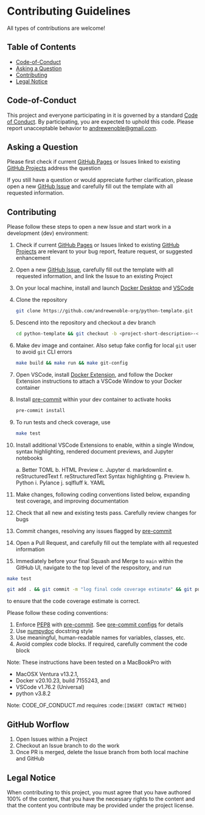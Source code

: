 # Contributing Guidelines

All types of contributions are welcome!

## Table of Contents

* [Code-of-Conduct](#code-of-conduct)
* [Asking a Question](#asking-a-question)
* [Contributing](#contributing)
* [Legal Notice](#legal-notice)

## Code-of-Conduct

This project and everyone participating in it is governed by a standard
[Code of Conduct](https://github.com/andrewenoble-org/python-template/main/.github/CODE_OF_CONDUCT.md).
By participating, you are expected to uphold this code. Please report unacceptable
behavior to
[andrewenoble@gmail.com](andrewenoble@gmail.com).

## Asking a Question

Please first check if current
[GitHub Pages](https://andrewenoble-org.github.io/python-template/)
or Issues linked to existing
[GitHub Projects](https://github.com/andrewenoble-org/python-template/projects)
address the question

If you still have a question or would appreciate further clarification, please open a
new
[GitHub Issue](https://github.com/andrewenoble-org/python-template/issues/new)
and carefully fill out the template with all requested information.

## Contributing

Please follow these steps to open a new Issue and start work in a development (dev)
environment:

1. Check if current
   [GitHub Pages](https://andrewenoble-org.github.io/python-template/)
   or Issues linked to existing
   [GitHub Projects](https://github.com/andrewenoble-org/python-template/projects)
   are relevant to your bug report, feature request, or suggested enhancement
2. Open a new [GitHub Issue](https://github.com/andrewenoble-org/python-template/issues/new),
   carefully fill out the template with all requested information, and
   link the Issue to an existing Project
3. On your local machine, install and launch
   [Docker Desktop](https://docs.docker.com/desktop/)
   and
   [VSCode](https://code.visualstudio.com/download)
4. Clone the repository

   ```bash
   git clone https://github.com/andrewenoble-org/python-template.git
   ```

5. Descend into the repository and checkout a dev branch

   ```bash
   cd python-template && git checkout -b <project-short-description>-<issue-number>-<issue-short-title>
   ```

6. Make dev image and container.  Also setup fake config for local `git` user to avoid
   `git` CLI errors

   ```bash
   make build && make run && make git-config
   ```

7. Open VSCode, install
   [Docker Extension](https://code.visualstudio.com/docs/containers/overview),
   and follow the Docker Extension instructions to attach a VSCode Window to your
   Docker container

8. Install [pre-commit](https://pre-commit.com/) within your dev container to activate
   hooks

   ```bash
   pre-commit install
   ```

9. To run tests and check coverage, use

   ```bash
   make test
   ```

10. Install additional VSCode Extensions to enable, within a single Window,
    syntax highlighting,
    rendered document previews,
    and Jupyter notebooks

      a. Better TOML
      b. HTML Preview
      c. Jupyter
      d. markdownlint
      e. reStructuredText
      f. reStructuredText Syntax highlighting
      g. Preview
      h. Python
      i. Pylance
      j. sqlfluff
      k. YAML

11. Make changes, following coding conventions listed below, expanding test coverage,
    and improving documentation
12. Check that all new and existing tests pass.  Carefully review changes for bugs
13. Commit changes, resolving any issues flagged by [pre-commit](https://pre-commit.com/)
14. Open a Pull Request, and carefully fill out the template with all requested
    information
15. Immediately before your final Squash and Merge to `main` within the GitHub UI,
    navigate to the top level of the respository, and run

   ```bash
   make test

   git add . && git commit -m "log final code coverage estimate" && git push
   ```

   to ensure that the code coverage estimate is correct.

Please follow these coding conventions:

1. Enforce [PEP8](https://peps.python.org/pep-0008/) with
  [pre-commit](https://pre-commit.com/).  See
  [pre-commit configs](https://github.com/andrewenoble-org/python-template/main/.github/CODE_OF_CONDUCT.md)
  for details
2. Use [numpydoc](https://numpydoc.readthedocs.io/en/latest/index.html) docstring style
3. Use meaningful, human-readable names for variables, classes, etc.
4. Avoid complex code blocks.  If required, carefully comment the code block

Note: These instructions have been tested on a MacBookPro with

* MacOSX Ventura v13.2.1,
* Docker v20.10.23, build 7155243, and
* VSCode v1.76.2 (Universal)
* python v3.8.2

Note: CODE_OF_CONDUCT.md requires :code:`[INSERT CONTACT METHOD]`

## GitHub Worflow

1. Open Issues within a Project
2. Checkout an Issue branch to do the work
3. Once PR is merged, delete the Issue branch from both local machine and GitHub

## Legal Notice

When contributing to this project, you must agree that you have authored 100% of the content, that you have the necessary rights to the content and that the content you contribute may be provided under the project license.
